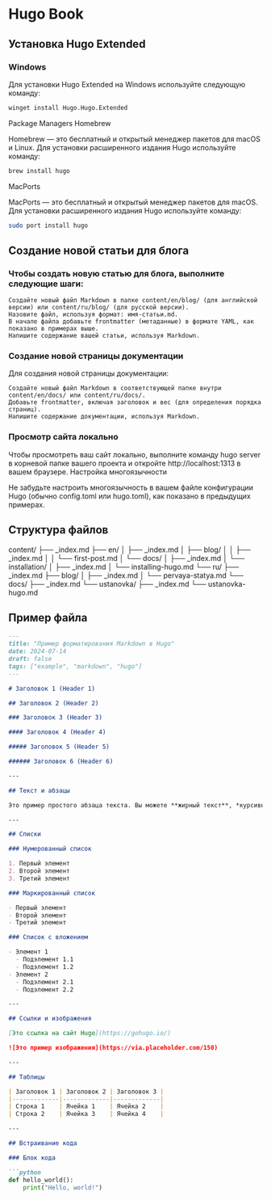 # Hugo Book

## Установка Hugo Extended

### Windows
Для установки Hugo Extended на Windows используйте следующую команду:

```sh
winget install Hugo.Hugo.Extended
```

Package Managers
Homebrew

Homebrew — это бесплатный и открытый менеджер пакетов для macOS и Linux. Для установки расширенного издания Hugo используйте команду:

```sh
brew install hugo
```

MacPorts

MacPorts — это бесплатный и открытый менеджер пакетов для macOS. Для установки расширенного издания Hugo используйте команду:

```sh
sudo port install hugo
```

## Создание новой статьи для блога

### Чтобы создать новую статью для блога, выполните следующие шаги:

    Создайте новый файл Markdown в папке content/en/blog/ (для английской версии) или content/ru/blog/ (для русской версии).
    Назовите файл, используя формат: имя-статьи.md.
    В начале файла добавьте frontmatter (метаданные) в формате YAML, как показано в примерах выше.
    Напишите содержание вашей статьи, используя Markdown.

### Создание новой страницы документации

Для создания новой страницы документации:

    Создайте новый файл Markdown в соответствующей папке внутри content/en/docs/ или content/ru/docs/.
    Добавьте frontmatter, включая заголовок и вес (для определения порядка страниц).
    Напишите содержание документации, используя Markdown.

### Просмотр сайта локально

Чтобы просмотреть ваш сайт локально, выполните команду hugo server в корневой папке вашего проекта и откройте http://localhost:1313 в вашем браузере.
Настройка многоязычности

Не забудьте настроить многоязычность в вашем файле конфигурации Hugo (обычно config.toml или hugo.toml), как показано в предыдущих примерах.

## Структура файлов

content/
├── _index.md
├── en/
│   ├── _index.md
│   ├── blog/
│   │   ├── _index.md
│   │   └── first-post.md
│   └── docs/
│       ├── _index.md
│       └── installation/
│           ├── _index.md
│           └── installing-hugo.md
└── ru/
├── _index.md
├── blog/
│   ├── _index.md
│   └── pervaya-statya.md
└── docs/
├── _index.md
└── ustanovka/
├── _index.md
└── ustanovka-hugo.md

## Пример файла

```md
---
title: "Пример форматирования Markdown в Hugo"
date: 2024-07-14
draft: false
tags: ["example", "markdown", "hugo"]
---

# Заголовок 1 (Header 1)

## Заголовок 2 (Header 2)

### Заголовок 3 (Header 3)

#### Заголовок 4 (Header 4)

##### Заголовок 5 (Header 5)

###### Заголовок 6 (Header 6)

---

## Текст и абзацы

Это пример простого абзаца текста. Вы можете **жирный текст**, *курсивный текст*, ~~зачеркнутый текст~~ и `код внутри строки`.

---

## Списки

### Нумерованный список

1. Первый элемент
2. Второй элемент
3. Третий элемент

### Маркированный список

- Первый элемент
- Второй элемент
- Третий элемент

### Список с вложением

- Элемент 1
  - Подэлемент 1.1
  - Подэлемент 1.2
- Элемент 2
  - Подэлемент 2.1
  - Подэлемент 2.2

---

## Ссылки и изображения

[Это ссылка на сайт Hugo](https://gohugo.io/)

![Это пример изображения](https://via.placeholder.com/150)

---

## Таблицы

| Заголовок 1 | Заголовок 2 | Заголовок 3 |
|-------------|-------------|-------------|
| Строка 1    | Ячейка 1    | Ячейка 2    |
| Строка 2    | Ячейка 3    | Ячейка 4    |

---

## Встраивание кода

### Блок кода

```python
def hello_world():
    print("Hello, world!")
```